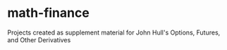 # math-finance
Projects created as supplement material for John Hull's Options, Futures, and Other Derivatives
